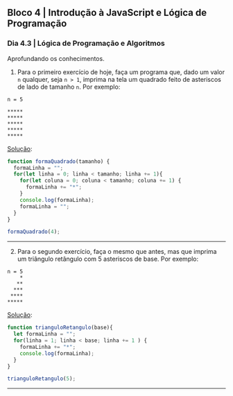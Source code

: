## Bloco 4 | Introdução à JavaScript e Lógica de Programação

### Dia 4.3 | Lógica de Programação e Algoritmos

Aprofundando os conhecimentos.

1. Para o primeiro exercício de hoje, faça um programa que, dado um valor `n` qualquer, seja `n > 1`, imprima na tela um quadrado feito de asteriscos de lado de tamanho `n`. Por exemplo:

```shell
n = 5

*****
*****
*****
*****
*****
```

[Solução](ex_1_formaQuadrado.js):
```javascript
function formaQuadrado(tamanho) {
  formaLinha = "";
  for(let linha = 0; linha < tamanho; linha += 1){
    for(let coluna = 0; coluna < tamanho; coluna += 1) {
      formaLinha += "*";
    }
    console.log(formaLinha);
    formaLinha = "";
  }
}

formaQuadrado(4);
```
---
2. Para o segundo exercício, faça o mesmo que antes, mas que imprima um triângulo retângulo com 5 asteriscos de base. Por exemplo:
```shell
n = 5
    *
   **
  ***
 ****
*****
```

[Solução](ex_ex_2_triangulo_retangulo.js):
```javascript
function trianguloRetangulo(base){
  let formaLinha = "";
  for(linha = 1; linha < base; linha += 1 ) {
    formaLinha += "*";
    console.log(formaLinha);
  }
}

trianguloRetangulo(5);
```

---